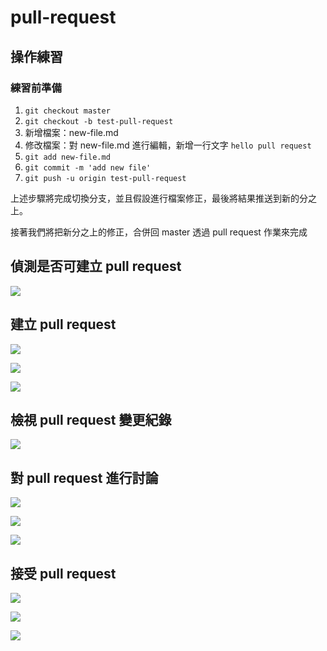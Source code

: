 # pull-request

## 操作練習

### 練習前準備

1. `git checkout master`
2. `git checkout -b test-pull-request`
3. 新增檔案：new-file.md
4. 修改檔案：對 new-file.md 進行編輯，新增一行文字 `hello pull request`
5. `git add new-file.md`
6. `git commit -m 'add new file'`
7. `git push -u origin test-pull-request`

上述步驟將完成切換分支，並且假設進行檔案修正，最後將結果推送到新的分之上。

接著我們將把新分之上的修正，合併回 master 透過 pull request 作業來完成

## 偵測是否可建立 pull request

![](./pull-reqestDetect.png)

## 建立 pull request

![](./pull-requestCreate.png)

![](./pull-requestDiff.png)

![](./pull-requestCreated.png)


## 檢視 pull request 變更紀錄

![](./pull-requestChangeLog.png)

## 對 pull request 進行討論

![](./pull-requestComment.png)

![](./pull-requestCodeComment.png)

![](./pull-requestCommentLog.png)

## 接受 pull request

![](./pull-requestMerge.png)

![](./pull-requestMergeConfirm.png)

![](./pull-requestMerged.png)
